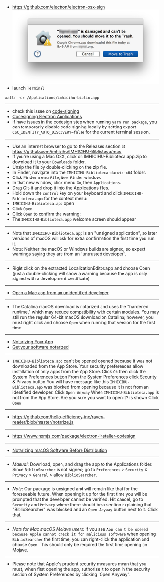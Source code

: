 * https://github.com/electron/electron-osx-sign
![](images/2480692657-trasher.jpg)
* launch `Terminal`
```
xattr -cr /Applications/imhicihu-biblio.app
```
---------
* check this issue on [code-signing](https://github.com/electron/electron/issues/20027)
* [Codesigning Electron Applications](http://jbavari.github.io/blog/2015/08/14/codesigning-electron-applications/)
* If have issues in the codesign step when running `yarn run package`, you can temporarily disable code signing locally by setting export `CSC_IDENTITY_AUTO_DISCOVERY=false` for the current terminal session.
---------
* Use an internet browser to go to the Releases section at https://github.com/imhicihu/IMHICIHU-Biblioteca/mac
* If you're using a Mac OSX, click on IMHICIHU-Biblioteca.app.zip to download it to your `Downloads` folder.
* Unzip the file by double-clicking on the zip file.
* In Finder, navigate into the `IMHICIHU-Biblioteca-darwin-x64` folder.
* Click Finder menu `File`, `New Finder` window.
* In that new window, click menu `Go`, then `Applications`.
* Drag Git-it and drop it into the Applications files.
* Hold down the `control` key on your keyboard and click `IMHICIHU-Biblioteca.app` for the context menu:
* `IMHICIHU-Biblioteca.app` open
* Click `Open`.
* Click `Open` to confirm the warning:
* The `IMHICIHU-Biblioteca.app` welcome screen should appear

---------
* Note that `IMHICIHU-Biblioteca.app` is an "unsigned application", so later versions of macOS will ask for extra confirmation the first time you run it.
* Note: Neither the macOS or Windows builds are signed, so expect warnings saying they are from an "untrusted developer".
---------
* Right click on the extracted LocalizationEditor.app and choose Open (just a double-clicking will show a warning because the app is only signed with a development certificate)
---------
* [Open a Mac app from an unidentified developer](https://support.apple.com/guide/mac-help/open-a-mac-app-from-an-unidentified-developer-mh40616/mac)

---------
* The Catalina macOS download is notarized and uses the "hardened runtime," which may reduce compatibility with certain modules. You may still run the regular 64-bit macOS download on Catalina; however, you must right click and choose `Open` when running that version for the first time.

---------
* [Notarizing Your App](https://samuelmeuli.com/blog/2019-12-28-notarizing-your-electron-app/)
* [Get your software notarized](https://developer.apple.com/developer-id/)

---------
* `IMHICIHU-Biblioteca.app` can't be opened opened  because it was not downloaded from the App Store.
Your security preferences allow installation of only apps from the App Store.
Click `Ok` then click the System Preferences button
From the System Preferences click Security & Privacy button
You will have message like this
`IMHICIHU-Biblioteca.app` was blocked from opening because it is not from an identified developer.
Click `Open Anyway`
When `IMHICIHU-Biblioteca.app` is not from the App Store. Are you sure you want to open it? is shown
Click `Open`
---------

* https://github.com/hello-efficiency-inc/raven-reader/blob/master/notarize.js

---------
* https://www.npmjs.com/package/electron-installer-codesign

---------
* [Notarizing macOS Software Before Distribution](https://developer.apple.com/documentation/xcode/notarizing_macos_software_before_distribution)

---------
* _Manual_:
Download, open, and drag the app to the Applications folder.
Since `BiblioSearcher` is not signed; go to `Preferences` > `Security & Privacy` > `General` > allow `BiblioSearcher`.
---------
* _Note_: 
Our package is unsigned and will remain like that for the foreseeable future.
When opening it up for the first time you will be prompted that the developer cannot be verified.
Hit cancel, go to `Security` and `Privacy` where there should be a section explaining that "BiblioSearcher" was blocked and an `Open Anyway` button next to it. Click that.
---------
* _Note for Mac macOS Mojave users_: if you see `App can't be opened because Apple cannot check it for malicious software` when opening `BiblioSearcher` the first time, you can right-click the application and choose `Open`. This should only be required the first time opening on Mojave.
---------
* Please note that Apple's prudent security measures mean that you must, when first opening the app, authorise it to open in the security section of System Preferences by clicking 'Open Anyway'.
